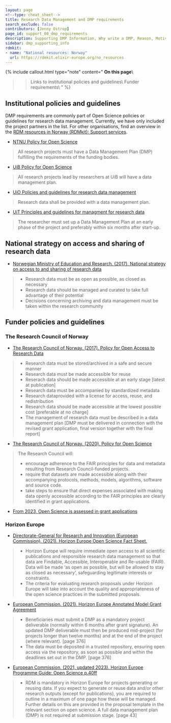 ```yaml
---
layout: page
<!--type: cheat_sheet-->
title: Research Data Management and DMP requirements
search_exclude: false
contributors: [Jenny Ostrop]
page_id: support_00_dmp_requirements
description: Supporting DMP Information, Why write a DMP, Reason, Motivation, DMP requirements, Funder requirements, Institutional requirements
sidebar: dmp_supporting_info
rdmkit:
- name: "National resources: Norway"
  url: https://rdmkit.elixir-europe.org/no_resources
---
```


{% include callout.html type="note" content="
**On this page**\\
>> Links to institutional policies and guidelines\\
>> Funder requirements\\
" %}

## Institutional policies and guidelines
DMP requirements are commonly part of Open Science policies or guidelines for research data management. Currently, we have only included the project partners in the list. For other organisations, find an overview in the [RDM resources in Norway (RDMkit): Support services](https://rdmkit.elixir-europe.org/no_resources#support-services).

* [NTNU Policy for Open Science](https://www.ntnu.edu/policy-for-open-science "2024-07-17")
> All research projects must have a Data Management Plan (DMP) fulfilling the requirements of the funding bodies.

* [UiB Policy for Open Science](https://www.uib.no/en/foremployees/142184/university-bergen-policy-open-science "2024-07-17")
> All research projects lead by researchers at UiB will have a data management plan.

* [UiO Policies and guidelines for research data management](https://www.uio.no/english/for-employees/support/research/research-data-management/policies-guidelines.html "2024-07-17")
> Research data shall be provided with a data management plan.

* [UiT Principles and guidelines for managment for research data](https://en.uit.no/research/research-dataportal/art?p_document_id=729171#mod_729184 "2024-07-17")
> The researcher must set up a Data Management Plan at an early phase of the project and preferably within six months after start-up.

## National strategy on access and sharing of research data
* [Norwegian Ministry of Education and Research. (2017). National strategy on access to and sharing of research data](https://www.regjeringen.no/en/dokumenter/national-strategy-on-access-to-and-sharing-of-research-data/id2582412/ "2024-09-09")
> * Research data must be as open as possible, as closed as necessary
> * Research data should be managed and curated to take full advantage of their potential
> * Decisions concerning archiving and data management must be taken within the research community


## Funder policies and guidelines

### The Research Council of Norway
* [The Research Council of Norway. (2017). Policy for Open Access to Research Data](https://www.forskningsradet.no/contentassets/e4cd6d2c23cf49d4989bb10c5eea087a/the-research-council-of-norways-policy-for-open-access-to-research-data.pdf "2024-09-09")
> * Research data must be stored/archived in a safe and secure manner
> * Research data must be made accessible for reuse
> * Reserach data should be made accessible at an early stage [latest at publication]
> * Research data must be accompanied by standardized metadata
> * Research dataprovided with a license for access, reuse, and redistribution
> * Research data should be made accessible at the lowest possible cost [preferable at no charge]
> * The management of research data must be described in a data management plan [DMP must be delivered in connection with the revised grant application, final version together with the final report]
	
* [The Research Council of Norway. (2020). Policy for Open Science](https://www.forskningsradet.no/en/research-policy-strategy/open-science/policy/ "2024-09-09")
> The Research Council will:
> * encourage adherence to the FAIR principles for data and metadata resulting from Research Council-funded projects.
> * require that datasets are made accessible along with their accompanying protocols, methods, models, algorithms, software and source code.
> * take steps to ensure that direct expenses associated with making data openly accessible according to the FAIR principles are clearly identified in grant applications.

* [From 2023, Open Science is assessed in grant applications](https://www.forskningsradet.no/en/financing/application-process/assessment-open-science/ "2024-09-09")


### Horizon Europe
* [Directorate-General for Research and Innovation (European Commission). (2021). Horizon Europe Open Science Fact Sheet.](https://doi.org/10.2777/18252)
> * Horizon Europe will require immediate open access to all scientific publications and responsible research data management so that data are Findable, Accessible, Interoperable and Re-usable (FAIR). Data will be made ‘as open as possible, but will be allowed to stay as closed as necessary’, safeguarding legitimate interests or constraints.
> * The criteria for evaluating research proposals under Horizon Europe will take into account the quality and appropriateness of the open science practices in the submitted proposals.

* [European Commission. (2021). Horizon Europe Annotated Model Grant Agreement](https://ec.europa.eu/info/funding-tenders/opportunities/docs/2021-2027/common/guidance/aga_en.pdf "2024-09-09")
> * Beneficiaries must submit a DMP as a mandatory project deliverable (normally within 6 months after grant signature). An updated DMP deliverable must then be produced mid-project (for projects longer than twelve months) and at the end of the project (where relevant). [page 376]
> * The data must be deposited in a trusted repository, ensuring open access via the repository, as soon as possible and within the deadlines set out in the DMP. [page 376]
	
* [European Commission. (2021, updated 2023). Horizon Europe Programme Guide: Open Science p.40ff](https://ec.europa.eu/info/funding-tenders/opportunities/docs/2021-2027/horizon/guidance/programme-guide_horizon_en.pdf "2024-09-09")
> * RDM is mandatory in Horizon Europe for projects generating or reusing data. If you expect to generate or reuse data and/or other research outputs (except for publications), you are required to outline in a maximum of one page how these will be managed. Further details on this are provided in the proposal template in the relevant section on open science. A full data management plan (DMP) is not required at submission stage. [page 43]